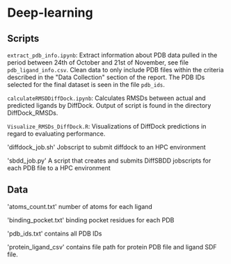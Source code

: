 # Deep-learning

## Scripts
`extract_pdb_info.ipynb`: Extract information about PDB data pulled in the period between 24th of October and 21st of November, see file `pdb_ligand_info.csv`. Clean data to only include PDB files within the criteria described in the "Data Collection" section of the report. The PDB IDs selected for the final dataset is seen in the file `pdb_ids`. 

`calculateRMSDDiffDock.ipynb`: Calculates RMSDs between actual and predicted ligands by DiffDock. Output of script is found in the directory DiffDock_RMSDs. 

`Visualize_RMSDs_DiffDock.R`: Visualizations of DiffDock predictions in regard to evaluating performance. 

'diffdock_job.sh' Jobscript to submit diffdock to an HPC environment

'sbdd_job.py' A script that creates and submits DiffSBDD jobscripts for each PDB file to a HPC environment

## Data
'atoms_count.txt' number of atoms for each ligand

'binding_pocket.txt' binding pocket residues for each PDB

'pdb_ids.txt' contains all PDB IDs

'protein_ligand_csv' contains file path for protein PDB file and ligand SDF file.
